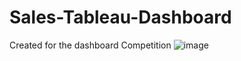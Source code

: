 # Sales-Tableau-Dashboard
Created for the dashboard Competition 
![image](https://user-images.githubusercontent.com/99549912/228055857-97b4c23d-9e32-4ce9-bfb4-05f5c6be76f6.png)
